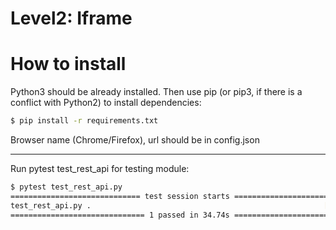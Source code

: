 # Level2: Iframe

# How to install
Python3 should be already installed. Then use pip (or pip3, if there is a conflict with Python2) to install dependencies:
```bash
$ pip install -r requirements.txt
```
Browser name (Chrome/Firefox), url should be in config.json
___
Run pytest test_rest_api for testing module:
```bash
$ pytest test_rest_api.py
============================= test session starts ==============================
test_rest_api.py .                                                    [100%]
============================== 1 passed in 34.74s ==============================
```